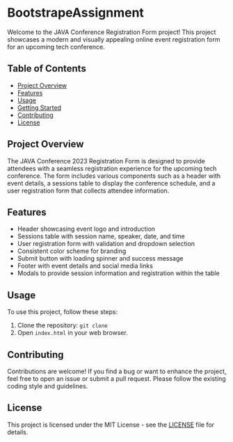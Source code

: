 # BootstrapeAssignment
Welcome to the JAVA Conference Registration Form project! This project showcases a modern and visually appealing online event registration form for an upcoming tech conference.

## Table of Contents
- [Project Overview](#project-overview)
- [Features](#features)
- [Usage](#usage)
- [Getting Started](#getting-started)
- [Contributing](#contributing)
- [License](#license)

## Project Overview

The JAVA Conference 2023 Registration Form is designed to provide attendees with a seamless registration experience for the upcoming tech conference. The form includes various components such as a header with event details, a sessions table to display the conference schedule, and a user registration form that collects attendee information.

## Features

- Header showcasing event logo and introduction
- Sessions table with session name, speaker, date, and time
- User registration form with validation and dropdown selection
- Consistent color scheme for branding
- Submit button with loading spinner and success message
- Footer with event details and social media links
- Modals to provide session information and registration within the table

## Usage

To use this project, follow these steps:

1. Clone the repository: `git clone`
2. Open `index.html` in your web browser.

## Contributing

Contributions are welcome! If you find a bug or want to enhance the project, feel free to open an issue or submit a pull request. Please follow the existing coding style and guidelines.

## License

This project is licensed under the MIT License - see the [LICENSE](LICENSE) file for details.

